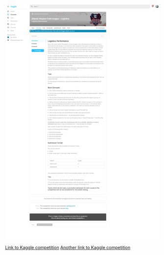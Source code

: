 ![Overview](Overview_o.png)

[Link to Kaggle competition](https://www.kaggle.com/t/0d1435da61d245d8bbe8a498c5d765c2)
[Another link to Kaggle competition](https://www.kaggle.com/c/open-shopee-code-league-logistic)
